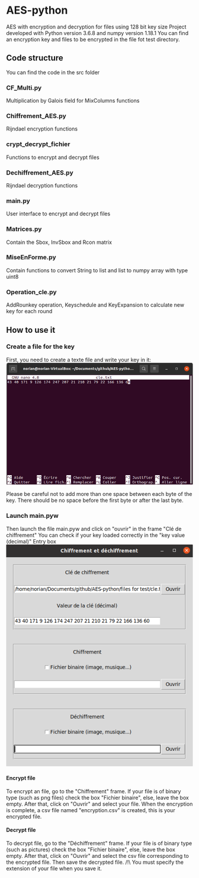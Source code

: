 # AES-python
AES with encryption and decryption for files using 128 bit key size
Project developed with Python version 3.6.8 and numpy version 1.18.1
You can find an encryption key and files to be encrypted in the file fot test directory.

## Code structure
You can find the code in the src folder

### CF_Multi.py
Multiplication by Galois field for MixColumns functions 

### Chiffrement_AES.py
Rijndael encryption functions 

### crypt_decrypt_fichier
Functions to encrypt and decrypt files

### Dechiffrement_AES.py
Rijndael decryption functions 

### main.py
User interface to encrypt and decrypt files

### Matrices.py
Contain the Sbox, InvSbox and Rcon matrix

### MiseEnForme.py
Contain functions to convert String to list and list to numpy array with type uint8

### Operation_cle.py
AddRounkey operation, Keyschedule and KeyExpansion to calculate new key for each round

## How to use it

### Create a file for the key
First, you need to create a texte file and write your key in it:
![cle.txt](https://github.com/NorianGuernine/AES-python/blob/main/Pictures/cle_txt.png)

Please be careful not to add more than one space between each byte of the key.
There should be no space before the first byte or after the last byte. 

### Launch main.pyw
Then launch the file main.pyw and click on "ouvrir" in the frame "Clé de chiffrement"
You can check if your key loaded correctly in the "key value (decimal)" Entry box
![chargement_cle](https://github.com/NorianGuernine/AES-python/blob/main/Pictures/cle_main.png)
#### Encrypt file
To encrypt an file, go to the "Chiffrement" frame.
If your file is of binary type (such as png files) check the box "Fichier binaire", else, leave the box empty. 
After that, click on "Ouvrir" and select your file.
When the encryption is complete, a csv file named "encryption.csv" is created, this is your encrypted file.

#### Decrypt file 
To decrypt file, go to the "Déchiffrement" frame.
If your file is of binary type (such as pictures) check the box "Fichier binaire", else, leave the box empty. 
After that, click on "Ouvrir" and select the csv file corresponding to the encrypted file.
Then save the decrypted file. /!\ You must specify the extension of your file when you save it.

